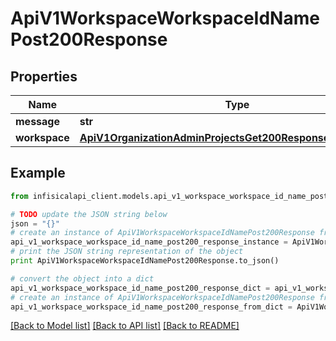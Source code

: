 # ApiV1WorkspaceWorkspaceIdNamePost200Response


## Properties
Name | Type | Description | Notes
------------ | ------------- | ------------- | -------------
**message** | **str** |  | 
**workspace** | [**ApiV1OrganizationAdminProjectsGet200ResponseProjectsInner**](ApiV1OrganizationAdminProjectsGet200ResponseProjectsInner.md) |  | 

## Example

```python
from infisicalapi_client.models.api_v1_workspace_workspace_id_name_post200_response import ApiV1WorkspaceWorkspaceIdNamePost200Response

# TODO update the JSON string below
json = "{}"
# create an instance of ApiV1WorkspaceWorkspaceIdNamePost200Response from a JSON string
api_v1_workspace_workspace_id_name_post200_response_instance = ApiV1WorkspaceWorkspaceIdNamePost200Response.from_json(json)
# print the JSON string representation of the object
print ApiV1WorkspaceWorkspaceIdNamePost200Response.to_json()

# convert the object into a dict
api_v1_workspace_workspace_id_name_post200_response_dict = api_v1_workspace_workspace_id_name_post200_response_instance.to_dict()
# create an instance of ApiV1WorkspaceWorkspaceIdNamePost200Response from a dict
api_v1_workspace_workspace_id_name_post200_response_from_dict = ApiV1WorkspaceWorkspaceIdNamePost200Response.from_dict(api_v1_workspace_workspace_id_name_post200_response_dict)
```
[[Back to Model list]](../README.md#documentation-for-models) [[Back to API list]](../README.md#documentation-for-api-endpoints) [[Back to README]](../README.md)


